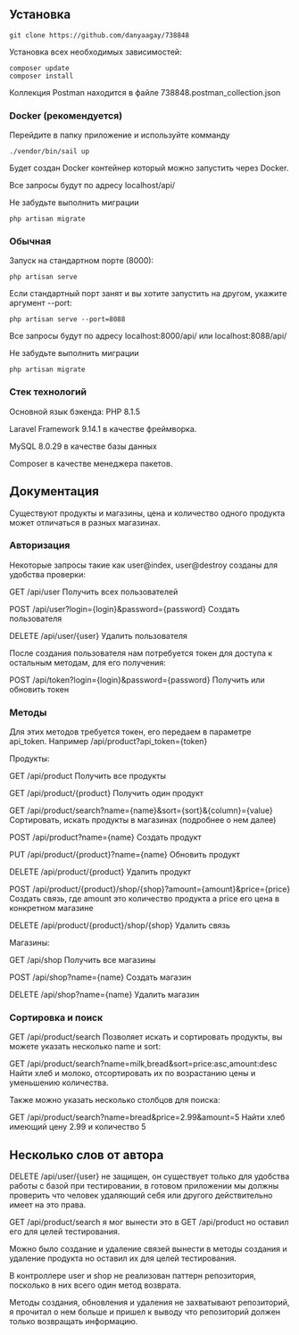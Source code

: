 ## Установка

`git clone https://github.com/danyaagay/738848`

Установка всех необходимых зависимостей:

```
composer update
composer install
```

Коллекция Postman находится в файле 738848.postman_collection.json

### Docker (рекомендуется)

Перейдите в папку приложение и используйте комманду

`./vendor/bin/sail up`

Будет создан Docker контейнер который можно запустить через Docker.

Все запросы будут по адресу localhost/api/

Не забудьте выполнить миграции 

`php artisan migrate`

### Обычная

Запуск на стандартном порте (8000):

`php artisan serve`

Если стандартный порт занят и вы хотите запустить на другом, укажите аргумент --port:

`php artisan serve --port=8088`

Все запросы будут по адресу localhost:8000/api/ или localhost:8088/api/

Не забудьте выполнить миграции 

`php artisan migrate`

### Стек технологий

Основной язык бэкенда: PHP 8.1.5

Laravel Framework 9.14.1 в качестве фреймворка.

MySQL 8.0.29 в качестве базы данных

Composer в качестве менеджера пакетов.

## Документация

Существуют продукты и магазины, цена и количество одного продукта может отличаться в разных магазинах.

### Авторизация

Некоторые запросы такие как user@index, user@destroy созданы для удобства проверки:

GET /api/user
Получить всех пользователей

POST /api/user?login={login}&password={password}
Создать пользователя

DELETE /api/user/{user}
Удалить пользователя

После создания пользователя нам потребуется токен для доступа к остальным методам, для его получения:

POST /api/token?login={login}&password={password}
Получить или обновить токен

### Методы

Для этих методов требуется токен, его передаем в параметре api_token.
Например /api/product?api_token={token}

Продукты:

GET /api/product
Получить все продукты

GET /api/product/{product}
Получить один продукт

GET /api/product/search?name={name}&sort={sort}&{column}={value}
Сортировать, искать продукты в магазинах (подробнее о нем далее)

POST /api/product?name={name}
Создать продукт

PUT /api/product/{product}?name={name}
Обновить продукт

DELETE /api/product/{product}
Удалить продукт

POST /api/product/{product}/shop/{shop}?amount={amount}&price={price}
Создать связь, где amount это количество продукта а price его цена в конкретном магазине

DELETE /api/product/{product}/shop/{shop}
Удалить связь

Магазины:

GET /api/shop
Получить все магазины

POST /api/shop?name={name}
Создать магазин

DELETE /api/shop?name={name}
Удалить магазин

### Сортировка и поиск

GET /api/product/search
Позволяет искать и сортировать продукты, вы можете указать несколько name и sort:

GET /api/product/search?name=milk,bread&sort=price:asc,amount:desc
Найти хлеб и молоко, отсортировать их по возрастанию цены и уменьшению количества.

Также можно указать несколько столбцов для поиска:

GET /api/product/search?name=bread&price=2.99&amount=5
Найти хлеб имеющий цену 2.99 и количество 5

## Несколько слов от автора

DELETE /api/user/{user} не защищен, он существует только для удобства работы с базой при тестировании, в готовом приложении мы должны проверить что человек удаляющий себя или другого действительно имеет на это права.

GET /api/product/search я мог вынести это в GET /api/product но оставил его для целей тестирования.

Можно было создание и удаление связей вынести в методы создания и удаление продукта но оставил их для целей тестирования.

В контроллере user и shop не реализован паттерн репозитория, посколько в них всего один метод возврата.

Методы создания, обновления и удаления не захватывают репозиторий, я прочитал о нем больше и пришел к выводу что репозиторий должен только возвращать информацию.